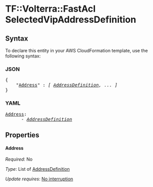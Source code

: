 # TF::Volterra::FastAcl SelectedVipAddressDefinition

## Syntax

To declare this entity in your AWS CloudFormation template, use the following syntax:

### JSON

<pre>
{
    "<a href="#address" title="Address">Address</a>" : <i>[ <a href="addressdefinition.md">AddressDefinition</a>, ... ]</i>
}
</pre>

### YAML

<pre>
<a href="#address" title="Address">Address</a>: <i>
      - <a href="addressdefinition.md">AddressDefinition</a></i>
</pre>

## Properties

#### Address

_Required_: No

_Type_: List of <a href="addressdefinition.md">AddressDefinition</a>

_Update requires_: [No interruption](https://docs.aws.amazon.com/AWSCloudFormation/latest/UserGuide/using-cfn-updating-stacks-update-behaviors.html#update-no-interrupt)

